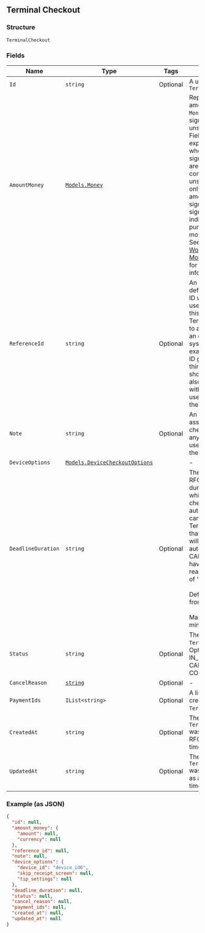## Terminal Checkout

### Structure

`TerminalCheckout`

### Fields

| Name | Type | Tags | Description |
|  --- | --- | --- | --- |
| `Id` | `string` | Optional | A unique ID for this `TerminalCheckout` |
| `AmountMoney` | [`Models.Money`](/doc/models/money.md) |  | Represents an amount of money. `Money` fields can be signed or unsigned.<br>Fields that do not explicitly define whether they are signed or unsigned are<br>considered unsigned and can only hold positive amounts. For signed fields, the<br>sign of the value indicates the purpose of the money transfer. See<br>[Working with Monetary Amounts](https://developer.squareup.com/docs/build-basics/working-with-monetary-amounts)<br>for more information. |
| `ReferenceId` | `string` | Optional | An optional user-defined reference ID which can be used to associate<br>this TerminalCheckout to another entity in an external system. For example, an order<br>ID generated by a third-party shopping cart. Will also be associated with any payments<br>used to complete the checkout. |
| `Note` | `string` | Optional | An optional note to associate with the checkout, as well any payments used to complete the checkout. |
| `DeviceOptions` | [`Models.DeviceCheckoutOptions`](/doc/models/device-checkout-options.md) |  | - |
| `DeadlineDuration` | `string` | Optional | The duration as an RFC 3339 duration, after which the checkout will be automatically canceled.<br>TerminalCheckouts that are PENDING will be automatically CANCELED and have a cancellation reason<br>of “TIMED\_OUT”.<br><br>Default: 5 minutes from creation<br><br>Maximum: 5 minutes |
| `Status` | `string` | Optional | The status of the `TerminalCheckout`.<br>Options: PENDING, IN\_PROGRESS, CANCELED, COMPLETED |
| `CancelReason` | [`string`](/doc/models/terminal-checkout-cancel-reason.md) | Optional | - |
| `PaymentIds` | `IList<string>` | Optional | A list of payments created by this `TerminalCheckout`. |
| `CreatedAt` | `string` | Optional | The time when the `TerminalCheckout` was created as an RFC 3339 timestamp. |
| `UpdatedAt` | `string` | Optional | The time when the `TerminalCheckout` was last updated as an RFC 3339 timestamp. |

### Example (as JSON)

```json
{
  "id": null,
  "amount_money": {
    "amount": null,
    "currency": null
  },
  "reference_id": null,
  "note": null,
  "device_options": {
    "device_id": "device_id6",
    "skip_receipt_screen": null,
    "tip_settings": null
  },
  "deadline_duration": null,
  "status": null,
  "cancel_reason": null,
  "payment_ids": null,
  "created_at": null,
  "updated_at": null
}
```

